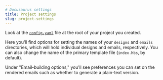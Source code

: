 ```yaml
---
# Docusaurus settings
title: Project settings
slug: project-settings
---
```


Look at the
[`config.yaml`](https://github.com/premail/premail/blob/main/src/example/config.yaml)
file at the root of your project you created.

Here you'll find options for setting the names of your `designs` and `emails`
directories, which will hold individual designs and emails, respectively. You
can also change the name of the primary template file (`index.hbs`, by default).

Under "Email-building options," you'll see preferences you can set on the
rendered emails such as whether to generate a plain-text version.

